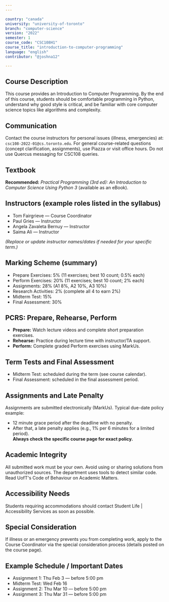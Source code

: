 ```yaml
---
---

country: "canada"
university: "university-of-toronto"
branch: "computer-science"
version: "2022"
semester: 1
course_code: "CSC108H1"
course_title: "introduction-to-computer-programming"
language: "english"
contributor: "@joshna12"

---
```


## Course Description

This course provides an Introduction to Computer Programming. By the end of this course, students should be comfortable programming in Python, understand why good style is critical, and be familiar with core computer science topics like algorithms and complexity.

## Communication

Contact the course instructors for personal issues (illness, emergencies) at: `csc108-2022-01@cs.toronto.edu`.
For general course-related questions (concept clarification, assignments), use Piazza or visit office hours. Do not use Quercus messaging for CSC108 queries.

## Textbook

**Recommended:** _Practical Programming (3rd ed): An Introduction to Computer Science Using Python 3_ (available as an eBook).

## Instructors (example roles listed in the syllabus)

- Tom Fairgrieve — Course Coordinator
- Paul Gries — Instructor
- Angela Zavaleta Bernuy — Instructor
- Saima Ali — Instructor

_(Replace or update instructor names/dates if needed for your specific term.)_

## Marking Scheme (summary)

- Prepare Exercises: 5% (11 exercises; best 10 count; 0.5% each)
- Perform Exercises: 20% (11 exercises; best 10 count; 2% each)
- Assignments: 28% (A1 8%, A2 10%, A3 10%)
- Research Activities: 2% (complete all 4 to earn 2%)
- Midterm Test: 15%
- Final Assessment: 30%

## PCRS: Prepare, Rehearse, Perform

- **Prepare:** Watch lecture videos and complete short preparation exercises.
- **Rehearse:** Practice during lecture time with instructor/TA support.
- **Perform:** Complete graded Perform exercises using MarkUs.

## Term Tests and Final Assessment

- Midterm Test: scheduled during the term (see course calendar).
- Final Assessment: scheduled in the final assessment period.

## Assignments and Late Penalty

Assignments are submitted electronically (MarkUs). Typical due-date policy example:

- 12 minute grace period after the deadline with no penalty.
- After that, a late penalty applies (e.g., 1% per 6 minutes for a limited period).  
  **Always check the specific course page for exact policy.**

## Academic Integrity

All submitted work must be your own. Avoid using or sharing solutions from unauthorized sources. The department uses tools to detect similar code. Read UofT's Code of Behaviour on Academic Matters.

## Accessibility Needs

Students requiring accommodations should contact Student Life | Accessibility Services as soon as possible.

## Special Consideration

If illness or an emergency prevents you from completing work, apply to the Course Coordinator via the special consideration process (details posted on the course page).

## Example Schedule / Important Dates

- Assignment 1: Thu Feb 3 — before 5:00 pm
- Midterm Test: Wed Feb 16
- Assignment 2: Thu Mar 10 — before 5:00 pm
- Assignment 3: Thu Mar 31 — before 5:00 pm
